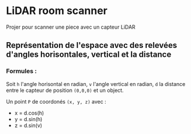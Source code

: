 # LiDAR room scanner
 Projer pour scanner une piece avec un capteur LiDAR

## Représentation de l'espace avec des relevées d'angles horisontales, vertical et la distance
### Formules :
Soit `h` l'angle horisontal en radian, `v` l'angle vertical en radian, `d` la distance entre le capteur de position `(0,0,0)` et un object.

Un point `P` de coordonés `(x, y, z)` avec :
- x = d.cos(h)
- y = d.sin(h)
- z = d.sin(v)
